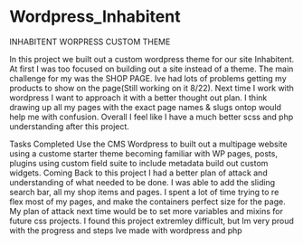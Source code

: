 # Wordpress_Inhabitent
INHABITENT WORPRESS CUSTOM THEME

In this project we built out a custom wordpress theme for our site Inhabitent. At first I was too focused on building out a site instead of a theme. The main challenge for my was the SHOP PAGE. Ive had lots of problems getting my products to show on the page(Still working on it 8/22). Next time I work with wordpress I want to approach it with a better thought out plan. I think drawing up all my pages with the exact page names & slugs ontop would help me with confusion. Overall I feel like I have a much better scss and php understanding after this project.

Tasks Completed Use the CMS Wordpress to built out a multipage website using a custome starter theme becoming familiar with WP pages, posts, plugins using custom field suite to include metadata build out custom widgets. Coming Back to this project I had a better plan of attack and understanding of what needed to be done. I was able to add the sliding search bar, all my shop items and pages. I spent a lot of time trying to re flex most of my pages, and make the containers perfect size for the page. My plan of attack next time would be to set more variables and mixins for future css projects. I found this project extremley difficult, but Im very proud with the progress and steps Ive made with wordpress and php 
